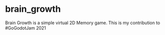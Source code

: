 # brain_growth
Brain Growth is a simple virtual 2D Memory game. This is my contribution to #GoGodotJam 2021

